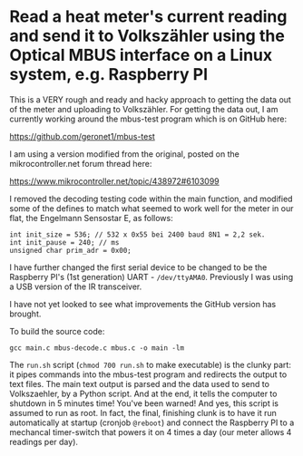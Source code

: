 # Read a heat meter's current reading and send it to Volkszähler using the Optical MBUS interface on a Linux system, e.g. Raspberry PI

This is a VERY rough and ready and hacky approach to getting the data out of the meter and uploading to Volkszähler.
For getting the data out, I am currently working around the mbus-test program which is on GitHub here:

https://github.com/geronet1/mbus-test

I am using a version modified from the original, posted on the mikrocontroller.net forum thread here:

https://www.mikrocontroller.net/topic/438972#6103099

I removed the decoding testing code within the main function, and modified some of the defines to match what seemed to work well for the meter in our flat, the Engelmann Sensostar E, as follows:

```
int init_size = 536; // 532 x 0x55 bei 2400 baud 8N1 = 2,2 sek.
int init_pause = 240; // ms
unsigned char prim_adr = 0x00;
```

I have further changed the first serial device to be changed to be the Raspberry PI's (1st generation) UART - `/dev/ttyAMA0`. Previously I was using a USB version of the IR transceiver.

I have not yet looked to see what improvements the GitHub version has brought.

To build the source code:
```
gcc main.c mbus-decode.c mbus.c -o main -lm
```

The `run.sh` script (`chmod 700 run.sh` to make executable) is the clunky part: it pipes commands into the mbus-test program and redirects the output to text files. The main text output is parsed and the data used to send to Volkszaehler, by a Python script. And at the end, it tells the computer to shutdown in 5 minutes time! You've been warned! And yes, this script is assumed to run as root. In fact, the final, finishing clunk is to have it run automatically at startup (cronjob `@reboot`) and connect the Raspberry PI to a mechancal timer-switch that powers it on 4 times a day (our meter allows 4 readings per day).
